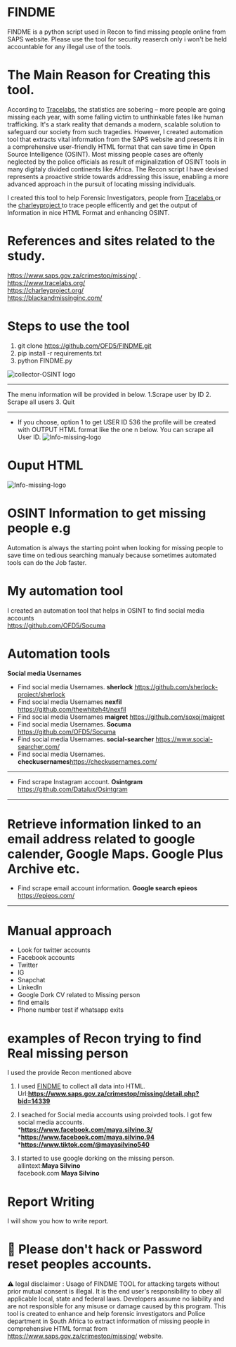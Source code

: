 # FINDME


FINDME is a python script used in Recon to find missing people online from SAPS website. Please use the tool for security reaserch only i won't be held accountable for any illegal use of the tools. 

#
# The Main Reason for Creating this tool.
According to <a href="https://www.tracelabs.org/">Tracelabs</a>, the statistics are sobering – more people are going missing each year, with some falling victim to unthinkable fates like human trafficking. It's a stark reality that demands a modern, scalable solution to safeguard our society from such tragedies. However, I created  automation tool that extracts vital information from the SAPS website and presents it in a comprehensive user-friendly HTML format that can save time in Open Source Intelligence (OSINT). Most missing people cases are oftenly neglected by the police officials as result of miginalization of OSINT tools in many digitaly divided continents like Africa. The Recon script I have devised represents a proactive stride towards addressing this issue, enabling a more advanced approach in the pursuit of locating missing individuals.



I created this tool to help Forensic Investigators, people from <a href="https://www.tracelabs.org/"> Tracelabs </a>  or the <a href="https://charleyproject.org/"> charleyproject </a>  to trace people efficently and get the output of Information in nice HTML Format and enhancing OSINT. 

# References and sites related to the study.
https://www.saps.gov.za/crimestop/missing/ .
<br> 
https://www.tracelabs.org/
<br>
https://charleyproject.org/
<br>
https://blackandmissinginc.com/
#
# Steps to use the tool 
1. git clone https://github.com/OFD5/FINDME.git
2. pip install -r requirements.txt
3. python FINDME.py

![collector-OSINT logo](https://raw.githubusercontent.com/OFD5/FINDME/main/FIND-ME.PNG)


------------------------
The menu information will be provided in below.
1.Scrape user by ID
2. Scrape all users
3. Quit

-------------------------
* If you choose, option 1 to get USER ID 536 the profile will be created with OUTPUT HTML format like the one n below. You can scrape all User ID.
![Info-missing-logo](https://github.com/OFD5/FINDME/blob/main/Info-missing.PNG)
# Ouput HTML
![Info-missing-logo](https://github.com/OFD5/FINDME/blob/main/view-output.PNG)

# OSINT Information to get missing people e.g
Automation is always the starting point when looking for missing people to save time on tedious searching manualy because sometimes automated tools can do the Job faster.

# My automation tool
I created an automation tool that helps in OSINT to find social media accounts
<br>
https://github.com/OFD5/Socuma

# Automation tools 
**Social media Usernames**
- Find social media Usernames. **sherlock** https://github.com/sherlock-project/sherlock
- Find social media Usernames **nexfil** https://github.com/thewhiteh4t/nexfil
- Find social media Usernames  **maigret** https://github.com/soxoj/maigret
- Find social media Usernames. **Socuma** https://github.com/OFD5/Socuma
- Find social media Usernames. **social-searcher** https://www.social-searcher.com/
-  Find social media Usernames. **checkusernames**https://checkusernames.com/
--------------------------------------------------------------------------------------------
- Find scrape Instagram account. **Osintgram** https://github.com/Datalux/Osintgram

---------------------------------------------------------------------------------------------
 # Retrieve information linked to an email address related to google calender, Google Maps. Google Plus Archive etc.
 - Find scrape email account information. **Google search epieos** https://epieos.com/

----------------------------------------------------------------------------------------------

  

# Manual approach 
- Look for twitter accounts
- Facebook accounts
- Twitter
-  IG
- Snapchat
- LinkedIn
- Google Dork CV related to Missing person
- find emails
- Phone number test if whatsapp exits
  
# examples of Recon trying to find Real missing person 
I used the provide Recon mentioned above 

1. I used <a href="https://github.com/OFD5/FINDME">FINDME</a> to collect all data into HTML.
   Url:**https://www.saps.gov.za/crimestop/missing/detail.php?bid=14339**
2. I seached for Social media accounts using proivded tools. I got few social media accounts.
   <br>
   ***https://www.facebook.com/maya.silvino.3/**
   <br>
   ***https://www.facebook.com/maya.silvino.94**
   <br>
   ***https://www.tiktok.com/@mayasilvino540**

3. I started to use google dorking on the missing person.
   <br> allintext:**Maya Silvino**
   <br> facebook.com **Maya Silvino**
   
# Report Writing 

  I will show you how to write report.
#
  
# 🚫 Please don't hack  or Password reset peoples accounts.
⚠ legal disclaimer : Usage of FINDME TOOL for attacking targets without prior mutual consent is illegal. It is the end user's responsibility to obey all applicable local, state and federal laws. Developers assume no liability and are not responsible for any misuse or damage caused by this program. This tool is created to enhance and help forensic investigators and Police department in South Africa to extract information of missing people in comprehensive HTML format from https://www.saps.gov.za/crimestop/missing/ website. 
#
